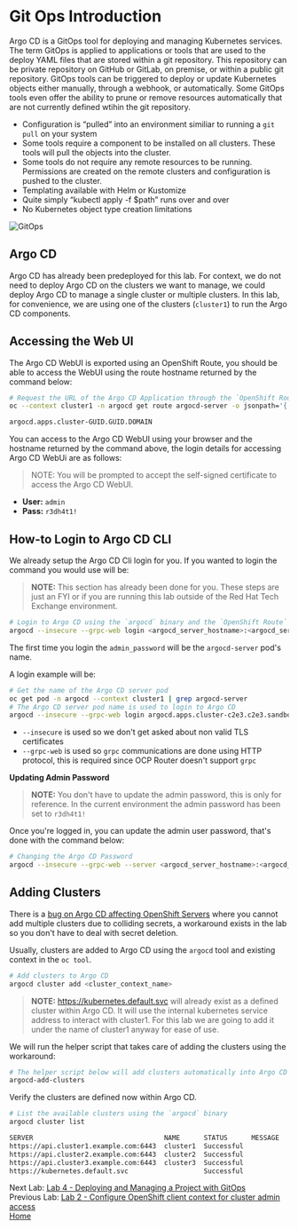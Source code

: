 <a id="markdown-argocd-deployment" name="argocd-introduction"></a>
# Git Ops Introduction
Argo CD is a GitOps tool for deploying and managing Kubernetes services. The term GitOps is applied to applications or tools that are used to the deploy YAML files that are stored within a git repository. This repository can be private repository on GitHub or GitLab, on premise, or within a public git repository.  GitOps tools can be triggered to deploy or update Kubernetes objects either manually, through a webhook, or automatically. Some GitOps tools even offer the ability to prune or remove resources automatically that are not currently defined wtihin the git repository.

* Configuration is “pulled” into an environment similiar to running a `git pull` on your system
* Some tools require a component to be installed on all clusters. These tools will pull the objects into the cluster.
* Some tools do not require any remote resources to be running. Permissions are created on the remote clusters and configuration is pushed to the cluster.
* Templating available with Helm or Kustomize
* Quite simply “kubectl apply -f $path” runs over and over
* No Kubernetes object type creation limitations

![GitOps](assets/gitops.png)

<a id="markdown-deploy-argocd" name="deploy-argocd"></a>
## Argo CD 
Argo CD has already been predeployed for this lab. For context, we do not need to deploy Argo CD on the clusters we want to manage, we could deploy Argo CD to manage a single cluster or multiple clusters. In this lab, for convenience, we are using one of the clusters (`cluster1`) to run the Argo CD components.


<a id="markdown-accessing-the-web-ui" name="accessing-the-web-ui"></a>
## Accessing the Web UI

The Argo CD WebUI is exported using an OpenShift Route, you should be able to access the WebUI using the route hostname
returned by the command below:

~~~sh
# Request the URL of the Argo CD Application through the `OpenShift Route`
oc --context cluster1 -n argocd get route argocd-server -o jsonpath='{.status.ingress[*].host}'

argocd.apps.cluster-GUID.GUID.DOMAIN
~~~

You can access to the Argo CD WebUI using your browser and the hostname returned by the command above, the login details for accessing Argo CD WebUi are as follows:

> NOTE: You will be prompted to accept the self-signed certificate to access the Argo CD WebUI.

* **User:** `admin`
* **Pass:** `r3dh4t1!`

<a id="markdown-how-to-login-to-Argo-CD-cli" name="how-to-login-to-Argo-CD-cli"></a>
## How-to Login to Argo CD CLI

We already setup the Argo CD Cli login for you. If you wanted to login the command you would use will be:

> **NOTE:** This section has already been done for you. These steps are just an FYI or if you are running this lab outside of the Red Hat Tech Exchange environment.

~~~sh
# Login to Argo CD using the `argocd` binary and the `OpenShift Route`
argocd --insecure --grpc-web login <argocd_server_hostname>:<argocd_server_port> --username admin --password <admin_password>
~~~

The first time you login the `admin_password` will be the `argocd-server` pod's name. 

A login example will be:

~~~sh
# Get the name of the Argo CD server pod
oc get pod -n argocd --context cluster1 | grep argocd-server
# The Argo CD server pod name is used to login to Argo CD
argocd --insecure --grpc-web login argocd.apps.cluster-c2e3.c2e3.sandbox60.opentlc.com:443 --username admin --password argocd-server-76d8b87f96-vvtzm
~~~

* `--insecure` is used so we don't get asked about non valid TLS certificates
* `--grpc-web` is used so `grpc` communications are done using HTTP protocol, this is required since OCP Router doesn't support `grpc`

**Updating Admin Password**

> **NOTE:** You don't have to update the admin password, this is only for reference. In the current environment the admin password has been set to `r3dh4t1!`

Once you're logged in, you can update the admin user password, that's done with the command below:

~~~sh
# Changing the Argo CD Password
argocd --insecure --grpc-web --server <argocd_server_hostname>:<argocd_server_port> account update-password --current-password <current_admin_password> --new-password <new_admin_password>
~~~

<a id="markdown-adding-clusters" name="adding-clusters"></a>
## Adding Clusters
There is a [bug on Argo CD affecting OpenShift Servers](https://github.com/argoproj/argo-cd/issues/1761) where you cannot add multiple clusters due to colliding secrets, a workaround exists in the lab so you don't have to deal with secret deletion.

Usually, clusters are added to Argo CD using the `argocd` tool and existing context in the `oc tool`.

~~~sh
# Add clusters to Argo CD
argocd cluster add <cluster_context_name>
~~~

> **NOTE:** https://kubernetes.default.svc will already exist as a defined cluster within Argo CD. It will use the internal kubernetes service address to interact with cluster1. For this lab we are going to add it under the name of cluster1 anyway for ease of use.

We will run the helper script that takes care of adding the clusters using the workaround:

~~~sh
# The helper script below will add clusters automatically into Argo CD for you
argocd-add-clusters
~~~

Verify the clusters are defined now within Argo CD.

~~~sh
# List the available clusters using the `argocd` binary
argocd cluster list

SERVER                                 NAME      STATUS      MESSAGE
https://api.cluster1.example.com:6443  cluster1  Successful  
https://api.cluster2.example.com:6443  cluster2  Successful  
https://api.cluster3.example.com:6443  cluster3  Successful  
https://kubernetes.default.svc                   Successful  
~~~

Next Lab: [Lab 4 - Deploying and Managing a Project with GitOps](./4.md)<br>
Previous Lab: [Lab 2 - Configure OpenShift client context for cluster admin access](./2.md)<br>
[Home](./README.md)
